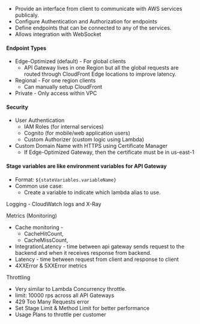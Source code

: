 - Provide an interface from client to communicate with AWS services publicaly.
- Configure Authentication and Authorization for endpoints
- Define endpoints that can be connected to any of the services.
- Allows integration with WebSocket

#### Endpoint Types
- Edge-Optimized (default) - For global clients
	- API Gateway lives in one Region but all the global requests are routed through CloudFront Edge locations to improve latency.
- Regional - For one region clients
	- Can manually setup CloudFront
- Private - Only access within VPC


#### Security
- User Authentication
	- IAM Roles (for internal services)
	- Cognito (for mobile/web application users)
	- Custom Authorizer (custom logic using Lambda)
- Custom Domain Name with HTTPS using Certificate Manager
	- If Edge-Optimized Gateway, then the certificate must be in us-east-1


#### Stage variables are like environment variables for API Gateway
- Format: `${stateVariables.variableName}`
- Common use case: 
	- Create a variable to indicate which lambda alias to use.


Logging - CloudWatch logs and X-Ray

Metrics (Monitoring)
- Cache monitoring - 
	- CacheHitCount, 
	- CacheMissCount, 
- IntegrationLatency - time between api gateway sends request to the backend and when it receives response from backend.
- Latency - time between request from client and response to client
- 4XXError & 5XXError metrics

Throttling
- Very similar to Lambda Concurrency throttle.
- limit: 10000 rps across all API Gateways
- 429 Too Many Requests error
- Set Stage Limit & Method Limit for better performance
- Usage Plans to throttle per customer
